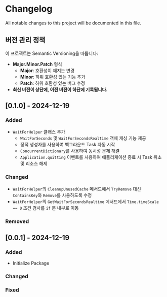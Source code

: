 # Changelog

All notable changes to this project will be documented in this file.

## 버전 관리 정책

이 프로젝트는 Semantic Versioning을 따릅니다:

- **Major.Minor.Patch** 형식
  - **Major**: 호환성이 깨지는 변경
  - **Minor**: 하위 호환성 있는 기능 추가
  - **Patch**: 하위 호환성 있는 버그 수정
- **최신 버전이 상단에, 이전 버전이 하단에 기록됩니다.**

## [0.1.0] - 2024-12-19

### Added

- `WaitForHelper` 클래스 추가
  - `WaitForSeconds` 및 `WaitForSecondsRealtime` 객체 캐싱 기능 제공
  - 정적 생성자를 사용하여 백그라운드 Task 자동 시작
  - `ConcurrentDictionary`를 사용하여 동시성 문제 해결
  - `Application.quitting` 이벤트를 사용하여 애플리케이션 종료 시 Task 취소 및 리소스 해제

### Changed

- `WaitForHelper`의 `CleanupUnusedCache` 메서드에서 `TryRemove` 대신 `ContainsKey`와 `Remove`를 사용하도록 수정
- `WaitForHelper`의 `GetWaitForSecondsRealtime` 메서드에서 `Time.timeScale == 0` 조건 검사를 `if` 문 내부로 이동

### Removed

## [0.0.1] - 2024-12-19

### Added

- Initialize Package

### Changed

### Fixed
